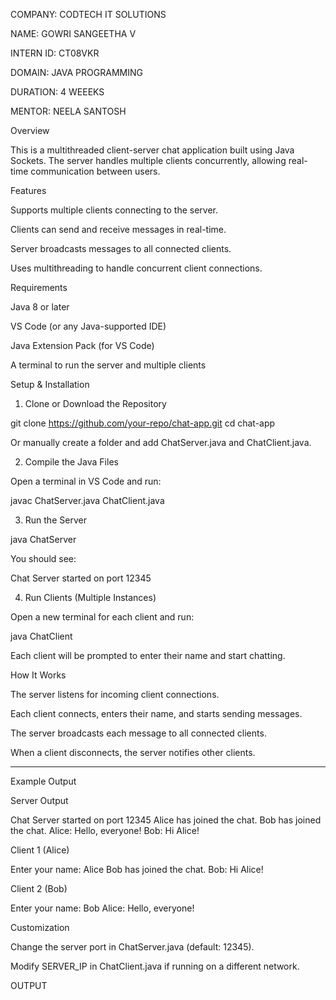 COMPANY: CODTECH IT SOLUTIONS

NAME: GOWRI SANGEETHA V 

INTERN ID: CT08VKR

DOMAIN: JAVA PROGRAMMING 

DURATION: 4 WEEEKS

MENTOR: NEELA SANTOSH

Overview

This is a multithreaded client-server chat application built using Java Sockets. The server handles multiple clients concurrently, allowing real-time communication between users.

Features

Supports multiple clients connecting to the server.

Clients can send and receive messages in real-time.

Server broadcasts messages to all connected clients.

Uses multithreading to handle concurrent client connections.

Requirements

Java 8 or later

VS Code (or any Java-supported IDE)

Java Extension Pack (for VS Code)

A terminal to run the server and multiple clients

Setup & Installation

1. Clone or Download the Repository

git clone https://github.com/your-repo/chat-app.git
cd chat-app

Or manually create a folder and add ChatServer.java and ChatClient.java.

2. Compile the Java Files

Open a terminal in VS Code and run:

javac ChatServer.java ChatClient.java

3. Run the Server

java ChatServer

You should see:

Chat Server started on port 12345

4. Run Clients (Multiple Instances)

Open a new terminal for each client and run:

java ChatClient

Each client will be prompted to enter their name and start chatting.

How It Works

The server listens for incoming client connections.

Each client connects, enters their name, and starts sending messages.

The server broadcasts each message to all connected clients.

When a client disconnects, the server notifies other clients.



---

Example Output

Server Output

Chat Server started on port 12345
Alice has joined the chat.
Bob has joined the chat.
Alice: Hello, everyone!
Bob: Hi Alice!

Client 1 (Alice)

Enter your name:
Alice
Bob has joined the chat.
Bob: Hi Alice!

Client 2 (Bob)

Enter your name:
Bob
Alice: Hello, everyone!

Customization

Change the server port in ChatServer.java (default: 12345).

Modify SERVER_IP in ChatClient.java if running on a different network.

OUTPUT

